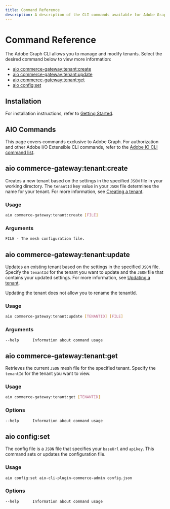 ```yaml
---
title: Command Reference
description: A description of the CLI commands available for Adobe Graph.
---
```


# Command Reference

The Adobe Graph CLI allows you to manage and modify tenants. Select the desired command below to view more information:

-  [aio commerce-gateway:tenant:create](aio_commerce-gateway:tenant:create)
-  [aio commerce-gateway:tenant:update](#aio_commerce-gateway:tenant:update)
-  [aio commerce-gateway:tenant:get](#aio_commerce-gateway:tenant:get)
-  [aio config:set](#aio_config:set)

## Installation

For installation instructions, refer to [Getting Started].

## AIO Commands

This page covers commands exclusive to Adobe Graph. For authorization and other Adobe I/O Extensible CLI commands, refer to the [Adobe IO CLI command list].

## aio commerce-gateway:tenant:create

Creates a new tenant based on the settings in the specified `JSON` file in your working directory. The `tenantId` key value in your `JSON` file determines the name for your tenant. For more information, see [Creating a tenant].

### Usage

```bash
aio commerce-gateway:tenant:create [FILE]
```

### Arguments

```txt
FILE - The mesh configuration file.
```

## aio commerce-gateway:tenant:update

Updates an existing tenant based on the settings in the specified `JSON` file. Specify the `tenantId` for the tenant you want to update and the `JSON` file that contains your updated settings. For more information, see [Updating a tenant].

<InlineAlert variant="info" slots="text"/>

Updating the tenant does not allow you to rename the tenantId.

### Usage

```bash
aio commerce-gateway:tenant:update [TENANTID] [FILE]
```

### Arguments

```txt
--help      Information about command usage
```

## aio commerce-gateway:tenant:get

Retrieves the current `JSON` mesh file for the specified tenant. Specify the `tenantId` for the tenant you want to view.

### Usage

```bash
aio commerce-gateway:tenant:get [TENANTID]
```

### Options

```txt
--help      Information about command usage
```

## aio config:set

The config file is a `JSON` file that specifies your `baseUrl` and `apikey`. This command sets or updates the configuration file.

### Usage

```bash
aio config:set aio-cli-plugin-commerce-admin config.json
```

### Options

```txt
--help      Information about command usage
```

<!-- Link Definitions -->
[Getting Started]:../guides/gateway/getting-started
[Adobe IO CLI command list]:https://github.com/adobe/aio-cli#commands
[Creating a tenant]:../guides/gateway/create-tenant
[Updating a tenant]:../guides/gateway/create-tenant#update_an_existing_tenant
